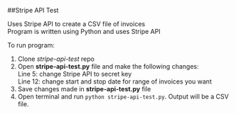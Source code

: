 ##Stripe API Test

Uses Stripe API to create a CSV file of invoices  
Program is written using Python and uses Stripe API

To run program:  
1. Clone *stripe-api-test* repo  
2. Open **stripe-api-test.py** file and make the following changes:  
  Line 5: change Stripe API to secret key  
  Line 12: change start and stop date for range of invoices you want  
3. Save changes made in **stripe-api-test.py** file  
4. Open terminal and run ```python stripe-api-test.py```. Output will be a CSV file.  